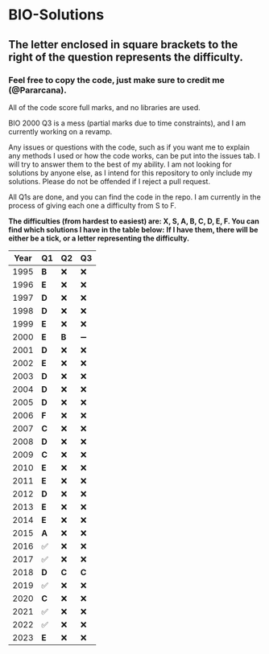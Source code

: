 # BIO-Solutions

## The letter enclosed in square brackets to the right of the question represents the difficulty.

### Feel free to copy the code, just make sure to credit me (@Pararcana).

All of the code score full marks, and no libraries are used.

BIO 2000 Q3 is a mess (partial marks due to time constraints), and I am currently working on a revamp.

Any issues or questions with the code, such as if you want me to explain any methods I used or how the code works, can be put into the issues tab. I will try to answer them to the best of my ability. I am not looking for solutions by anyone else, as I intend for this repository to only include my solutions. Please do not be offended if I reject a pull request.

All Q1s are done, and you can find the code in the repo. I am currently in the process of giving each one a difficulty from S to F.

**The difficulties (from hardest to easiest) are: X, S, A, B, C, D, E, F. You can find which solutions I have in the table below:**
**If I have them, there will be either be a tick, or a letter representing the difficulty.**

|Year|Q1|Q2|Q3|
|---|---|---|---|
|1995|**B**|❌|❌|
|1996|**E**|❌|❌|
|1997|**D**|❌|❌|
|1998|**D**|❌|❌|
|1999|**E**|❌|❌|
|2000|**E**|**B**|➖|
|2001|**D**|❌|❌|
|2002|**E**|❌|❌|
|2003|**D**|❌|❌|
|2004|**D**|❌|❌|
|2005|**D**|❌|❌|
|2006|**F**|❌|❌|
|2007|**C**|❌|❌|
|2008|**D**|❌|❌|
|2009|**C**|❌|❌|
|2010|**E**|❌|❌|
|2011|**E**|❌|❌|
|2012|**D**|❌|❌|
|2013|**E**|❌|❌|
|2014|**E**|❌|❌|
|2015|**A**|❌|❌|
|2016|✅|❌|❌|
|2017|✅|❌|❌|
|2018|**D**|**C**|**C**|
|2019|✅|❌|❌|
|2020|**C**|❌|❌|
|2021|✅|❌|❌|
|2022|✅|❌|❌|
|2023|**E**|❌|❌|
